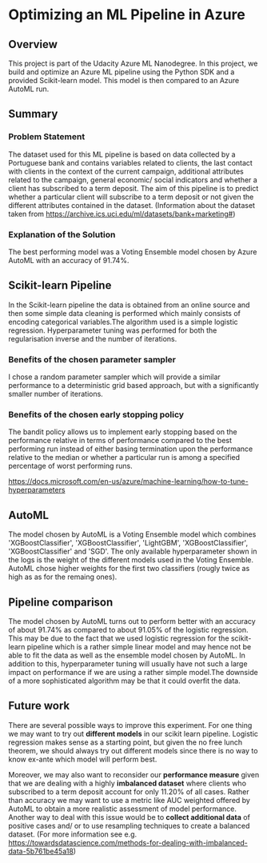 # Optimizing an ML Pipeline in Azure

## Overview
This project is part of the Udacity Azure ML Nanodegree.
In this project, we build and optimize an Azure ML pipeline using the Python SDK and a provided Scikit-learn model.
This model is then compared to an Azure AutoML run.

## Summary
### Problem Statement
The dataset used for this ML pipeline is based on data collected by a Portuguese bank and contains variables related to clients, the last contact with
clients in the context of the current campaign, additional attributes related to the campaign, general economic/ social indicators and whether a client
has subscribed to a term deposit. The aim of this pipeline is to predict whether a particular client will subscribe to a term deposit or not given the
different attributes contained in the dataset. (Information about the dataset taken from https://archive.ics.uci.edu/ml/datasets/bank+marketing#)
### Explanation of the Solution
The best performing model was a Voting Ensemble model chosen by Azure AutoML with an accuracy of 91.74%.


## Scikit-learn Pipeline
In the Scikit-learn pipeline the data is obtained from an online source and then some simple data cleaning is performed which mainly consists of
encoding categorical variables.The algorithm used is a simple logistic regression. Hyperparameter tuning was performed for both the regularisation
inverse and the number of iterations.

### Benefits of the chosen parameter sampler
I chose a random parameter sampler which will provide a similar performance to a deterministic grid based approach, but with a significantly
smaller number of iterations.

### Benefits of the chosen early stopping policy
The bandit policy allows us to implement early stopping based on the performance relative in terms of performance compared to the best performing run
instead of either basing termination upon the performance relative to the median or whether a particular run is among a specified percentage
of worst performing runs. 

https://docs.microsoft.com/en-us/azure/machine-learning/how-to-tune-hyperparameters

## AutoML
The model chosen by AutoML is a Voting Ensemble model which combines 'XGBoostClassifier', 'XGBoostClassifier', 'LightGBM', 'XGBoostClassifier', 'XGBoostClassifier' and 'SGD'.
The only available hyperparameter shown in the logs is the weight of the different models used in the Voting Ensemble. AutoML chose higher weights for the first two classifiers
(rougly twice as high as as for the remaing ones).


## Pipeline comparison
The model chosen by AutoML turns out to perform better with an accuracy of about 91.74% as compared to about 91.05% of the logistic regression. This may be due to the fact that we used logistic regression for the scikit-learn pipeline which is a rather simple linear model and may hence not be able to fit the data as well as the ensemble model chosen by AutoML. In addition to this, hyperparameter tuning
will usually have not such a large impact on performance if we are using a rather simple model.The downside of a more sophisticated algorithm may be that
it could overfit the data.

## Future work
There are several possible ways to improve this experiment. For one thing we may want to try out **different models** in our scikit learn
pipeline. Logistic regression makes sense as a starting point, but given the no free lunch theorem, we should always try out different
models since there is no way to know ex-ante which model will perform best. 

Moreover, we may also want to reconsider our **performance measure** given that we are dealing with a highly **imbalanced dataset** where clients who subscribed to a term deposit account for only 11.20% of all cases. Rather than accuracy we may want to use a metric like AUC weighted offered by AutoML to obtain a more realistic assessment of model performance. Another way to deal with this issue would be to **collect
additional data** of positive cases and/ or to use resampling techniques to create a balanced dataset. (For more information see e.g. https://towardsdatascience.com/methods-for-dealing-with-imbalanced-data-5b761be45a18)
